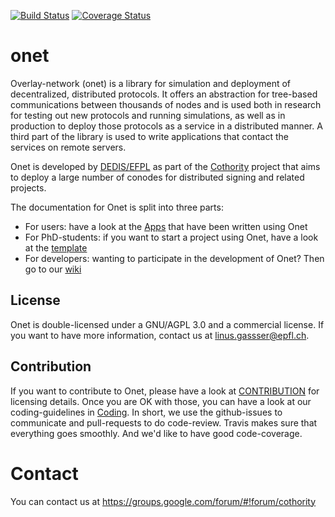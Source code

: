 [![Build Status](https://travis-ci.org/dedis/onet.svg?branch=master)](https://travis-ci.org/dedis/onet)
[![Coverage Status](https://coveralls.io/repos/github/dedis/onet/badge.svg)](https://coveralls.io/github/dedis/onet)

# onet

Overlay-network (onet) is a library for simulation and deployment of decentralized,
distributed protocols. It offers an abstraction for tree-based communications
between thousands of nodes and is used both in research for testing out new
protocols and running simulations, as well as in production to deploy those
protocols as a service in a distributed manner. A third part of the library
is used to write applications that contact the services on remote servers.

Onet is developed by [DEDIS/EFPL](http://dedis.epfl.ch) as part of the
[Cothority](https://github.com/dedis/cothority) project that aims to deploy
a large number of conodes for distributed signing and related projects.

The documentation for Onet is split into three parts:

- For users: have a look at the [Apps](https://github.com/dedis/cothority/wiki)
that have been written using Onet
- For PhD-students: if you want to start a project using Onet, have a look
at the [template](https://github.com/dedis/cothority_template/wiki)
- For developers: wanting to participate in the development of Onet? Then
go to our [wiki](https://github.com/dedis/onet/wiki)

## License

Onet is double-licensed under a GNU/AGPL 3.0 and a commercial license. If you
want to have more information, contact us at linus.gassser@epfl.ch.

## Contribution

If you want to contribute to Onet, please have a look at 
[CONTRIBUTION](https://github.com/dedis/onet/blobl/master/CONTRIBUTION) for
licensing details. Once you are OK with those, you can have a look at our
coding-guidelines in
[Coding](https://github.com/dedis/Coding). In short, we use the github-issues
to communicate and pull-requests to do code-review. Travis makes sure that
everything goes smoothly. And we'd like to have good code-coverage.

# Contact

You can contact us at https://groups.google.com/forum/#!forum/cothority
